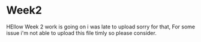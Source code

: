 # Week2

HEllow Week 2 work is going on i was late to upload sorry for that, For some issue i'm not able to upload this file timly so please consider.
